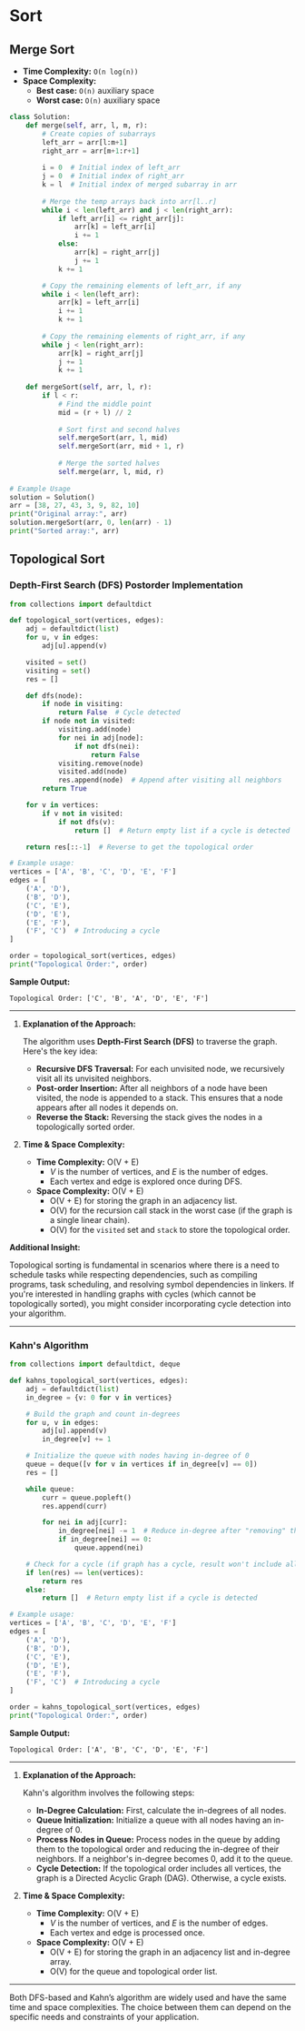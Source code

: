 # Sort

## Merge Sort

- **Time Complexity:** `O(n log(n))`
- **Space Complexity:**
  - **Best case:** `O(n)` auxiliary space
  - **Worst case:** `O(n)` auxiliary space


```python
class Solution:
    def merge(self, arr, l, m, r):
        # Create copies of subarrays
        left_arr = arr[l:m+1]
        right_arr = arr[m+1:r+1]
        
        i = 0  # Initial index of left_arr
        j = 0  # Initial index of right_arr
        k = l  # Initial index of merged subarray in arr
        
        # Merge the temp arrays back into arr[l..r]
        while i < len(left_arr) and j < len(right_arr):
            if left_arr[i] <= right_arr[j]:
                arr[k] = left_arr[i]
                i += 1
            else:
                arr[k] = right_arr[j]
                j += 1
            k += 1

        # Copy the remaining elements of left_arr, if any
        while i < len(left_arr):
            arr[k] = left_arr[i]
            i += 1
            k += 1
        
        # Copy the remaining elements of right_arr, if any
        while j < len(right_arr):
            arr[k] = right_arr[j]
            j += 1
            k += 1
                    
    def mergeSort(self, arr, l, r):
        if l < r:
            # Find the middle point
            mid = (r + l) // 2
            
            # Sort first and second halves
            self.mergeSort(arr, l, mid)
            self.mergeSort(arr, mid + 1, r)
            
            # Merge the sorted halves
            self.merge(arr, l, mid, r)
            
# Example Usage
solution = Solution()
arr = [38, 27, 43, 3, 9, 82, 10]
print("Original array:", arr)
solution.mergeSort(arr, 0, len(arr) - 1)
print("Sorted array:", arr)
```

## Topological Sort

### Depth-First Search (DFS) Postorder Implementation

```python
from collections import defaultdict

def topological_sort(vertices, edges):
    adj = defaultdict(list)
    for u, v in edges:
        adj[u].append(v)

    visited = set()
    visiting = set()
    res = []

    def dfs(node):
        if node in visiting:
            return False  # Cycle detected
        if node not in visited:
            visiting.add(node)
            for nei in adj[node]:
                if not dfs(nei):
                    return False
            visiting.remove(node)
            visited.add(node)
            res.append(node)  # Append after visiting all neighbors
        return True

    for v in vertices:
        if v not in visited:
            if not dfs(v):
                return []  # Return empty list if a cycle is detected

    return res[::-1]  # Reverse to get the topological order

# Example usage:
vertices = ['A', 'B', 'C', 'D', 'E', 'F']
edges = [
    ('A', 'D'),
    ('B', 'D'),
    ('C', 'E'),
    ('D', 'E'),
    ('E', 'F'),
    ('F', 'C')  # Introducing a cycle
]

order = topological_sort(vertices, edges)
print("Topological Order:", order)
```

**Sample Output:**
```
Topological Order: ['C', 'B', 'A', 'D', 'E', 'F']
```

---

1. **Explanation of the Approach:**

   The algorithm uses **Depth-First Search (DFS)** to traverse the graph. Here's the key idea:

   - **Recursive DFS Traversal:** For each unvisited node, we recursively visit all its unvisited neighbors.
   - **Post-order Insertion:** After all neighbors of a node have been visited, the node is appended to a stack. This ensures that a node appears after all nodes it depends on.
   - **Reverse the Stack:** Reversing the stack gives the nodes in a topologically sorted order.

2. **Time & Space Complexity:**

   - **Time Complexity:** O(V + E)
     - *V* is the number of vertices, and *E* is the number of edges.
     - Each vertex and edge is explored once during DFS.
   - **Space Complexity:** O(V + E)
     - O(V + E) for storing the graph in an adjacency list.
     - O(V) for the recursion call stack in the worst case (if the graph is a single linear chain).
     - O(V) for the `visited` set and `stack` to store the topological order.


**Additional Insight:**

Topological sorting is fundamental in scenarios where there is a need to schedule tasks while respecting dependencies, such as compiling programs, task scheduling, and resolving symbol dependencies in linkers. If you're interested in handling graphs with cycles (which cannot be topologically sorted), you might consider incorporating cycle detection into your algorithm.

---

### Kahn's Algorithm


```python
from collections import defaultdict, deque

def kahns_topological_sort(vertices, edges):
    adj = defaultdict(list)
    in_degree = {v: 0 for v in vertices}

    # Build the graph and count in-degrees
    for u, v in edges:
        adj[u].append(v)
        in_degree[v] += 1

    # Initialize the queue with nodes having in-degree of 0
    queue = deque([v for v in vertices if in_degree[v] == 0])
    res = []

    while queue:
        curr = queue.popleft()
        res.append(curr)

        for nei in adj[curr]:
            in_degree[nei] -= 1  # Reduce in-degree after "removing" the edge
            if in_degree[nei] == 0:
                queue.append(nei)

    # Check for a cycle (if graph has a cycle, result won't include all vertices)
    if len(res) == len(vertices):
        return res
    else:
        return []  # Return empty list if a cycle is detected

# Example usage:
vertices = ['A', 'B', 'C', 'D', 'E', 'F']
edges = [
    ('A', 'D'),
    ('B', 'D'),
    ('C', 'E'),
    ('D', 'E'),
    ('E', 'F'),
    ('F', 'C')  # Introducing a cycle
]

order = kahns_topological_sort(vertices, edges)
print("Topological Order:", order)
```

**Sample Output:**
```
Topological Order: ['A', 'B', 'C', 'D', 'E', 'F']
```

---

1. **Explanation of the Approach:**

   Kahn's algorithm involves the following steps:

   - **In-Degree Calculation:** First, calculate the in-degrees of all nodes.
   - **Queue Initialization:** Initialize a queue with all nodes having an in-degree of 0.
   - **Process Nodes in Queue:** Process nodes in the queue by adding them to the topological order and reducing the in-degree of their neighbors. If a neighbor's in-degree becomes 0, add it to the queue.
   - **Cycle Detection:** If the topological order includes all vertices, the graph is a Directed Acyclic Graph (DAG). Otherwise, a cycle exists.

2. **Time & Space Complexity:**

   - **Time Complexity:** O(V + E)
     - *V* is the number of vertices, and *E* is the number of edges.
     - Each vertex and edge is processed once.
   - **Space Complexity:** O(V + E)
     - O(V + E) for storing the graph in an adjacency list and in-degree array.
     - O(V) for the queue and topological order list.

---

Both DFS-based and Kahn’s algorithm are widely used and have the same time and space complexities. The choice between them can depend on the specific needs and constraints of your application.

